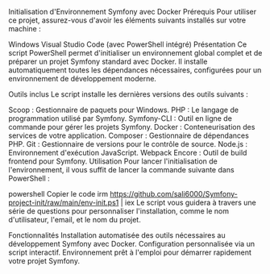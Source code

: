 Initialisation d'Environnement Symfony avec Docker
Prérequis
Pour utiliser ce projet, assurez-vous d'avoir les éléments suivants installés sur votre machine :

Windows
Visual Studio Code (avec PowerShell intégré)
Présentation
Ce script PowerShell permet d'initialiser un environnement global complet et de préparer un projet Symfony standard avec Docker. Il installe automatiquement toutes les dépendances nécessaires, configurées pour un environnement de développement moderne.

Outils inclus
Le script installe les dernières versions des outils suivants :

Scoop : Gestionnaire de paquets pour Windows.
PHP : Le langage de programmation utilisé par Symfony.
Symfony-CLI : Outil en ligne de commande pour gérer les projets Symfony.
Docker : Conteneurisation des services de votre application.
Composer : Gestionnaire de dépendances PHP.
Git : Gestionnaire de versions pour le contrôle de source.
Node.js : Environnement d'exécution JavaScript.
Webpack Encore : Outil de build frontend pour Symfony.
Utilisation
Pour lancer l'initialisation de l'environnement, il vous suffit de lancer la commande suivante dans PowerShell :

powershell
Copier le code
irm https://github.com/sali6000/Symfony-project-init/raw/main/env-init.ps1 | iex
Le script vous guidera à travers une série de questions pour personnaliser l'installation, comme le nom d'utilisateur, l'email, et le nom du projet.

Fonctionnalités
Installation automatisée des outils nécessaires au développement Symfony avec Docker.
Configuration personnalisée via un script interactif.
Environnement prêt à l'emploi pour démarrer rapidement votre projet Symfony.
